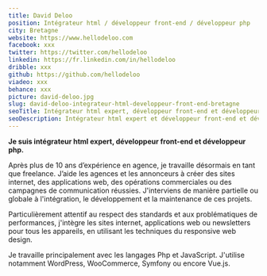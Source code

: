 ```yaml
---
title: David Deloo
position: Intégrateur html / développeur front-end / développeur php
city: Bretagne
website: https://www.hellodeloo.com
facebook: xxx
twitter: https://twitter.com/hellodeloo
linkedin: https://fr.linkedin.com/in/hellodeloo
dribble: xxx
github: https://github.com/hellodeloo
viadeo: xxx
behance: xxx
picture: david-deloo.jpg
slug: david-deloo-integrateur-html-developpeur-front-end-bretagne
seoTitle: Intégrateur html expert, développeur front-end et développeur php freelance
seoDescription: Intégrateur html expert et développeur front-end et développeur web freelance en Bretagne. Je travaille pour les agences, les annonceurs et les start-ups.
---
```


<strong>Je suis intégrateur html expert, développeur front-end et développeur php.</strong>

Après plus de 10 ans d’expérience en agence, je travaille désormais en tant que freelance. J’aide les agences et les annonceurs à créer des sites internet, des applications web, des opérations commerciales ou des campagnes de communication réussies. J'interviens de manière partielle ou globale à l'intégration, le développement et la maintenance de ces projets.

Particulièrement attentif au respect des standards et aux problématiques de performances, j'intègre les sites internet, applications web ou newsletters pour tous les appareils, en utilisant les techniques du responsive web design.

Je travaille principalement avec les langages Php et JavaScript. J'utilise notamment WordPress, WooCommerce, Symfony ou encore Vue.js.
